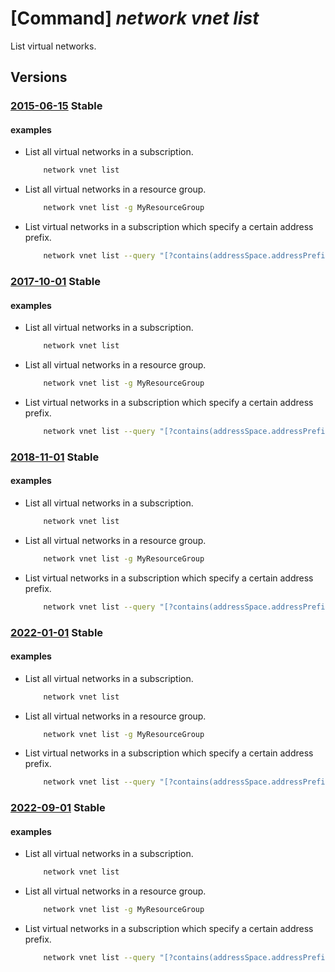 # [Command] _network vnet list_

List virtual networks.

## Versions

### [2015-06-15](/Resources/mgmt-plane/L3N1YnNjcmlwdGlvbnMve30vcHJvdmlkZXJzL21pY3Jvc29mdC5uZXR3b3JrL3ZpcnR1YWxuZXR3b3Jrcw==/2015-06-15.xml) **Stable**

<!-- mgmt-plane /subscriptions/{}/providers/microsoft.network/virtualnetworks 2015-06-15 -->
<!-- mgmt-plane /subscriptions/{}/resourcegroups/{}/providers/microsoft.network/virtualnetworks 2015-06-15 -->

#### examples

- List all virtual networks in a subscription.
    ```bash
        network vnet list
    ```

- List all virtual networks in a resource group.
    ```bash
        network vnet list -g MyResourceGroup
    ```

- List virtual networks in a subscription which specify a certain address prefix.
    ```bash
        network vnet list --query "[?contains(addressSpace.addressPrefixes, '10.0.0.0/16')]"
    ```

### [2017-10-01](/Resources/mgmt-plane/L3N1YnNjcmlwdGlvbnMve30vcHJvdmlkZXJzL21pY3Jvc29mdC5uZXR3b3JrL3ZpcnR1YWxuZXR3b3Jrcw==/2017-10-01.xml) **Stable**

<!-- mgmt-plane /subscriptions/{}/providers/microsoft.network/virtualnetworks 2017-10-01 -->
<!-- mgmt-plane /subscriptions/{}/resourcegroups/{}/providers/microsoft.network/virtualnetworks 2017-10-01 -->

#### examples

- List all virtual networks in a subscription.
    ```bash
        network vnet list
    ```

- List all virtual networks in a resource group.
    ```bash
        network vnet list -g MyResourceGroup
    ```

- List virtual networks in a subscription which specify a certain address prefix.
    ```bash
        network vnet list --query "[?contains(addressSpace.addressPrefixes, '10.0.0.0/16')]"
    ```

### [2018-11-01](/Resources/mgmt-plane/L3N1YnNjcmlwdGlvbnMve30vcHJvdmlkZXJzL21pY3Jvc29mdC5uZXR3b3JrL3ZpcnR1YWxuZXR3b3Jrcw==/2018-11-01.xml) **Stable**

<!-- mgmt-plane /subscriptions/{}/providers/microsoft.network/virtualnetworks 2018-11-01 -->
<!-- mgmt-plane /subscriptions/{}/resourcegroups/{}/providers/microsoft.network/virtualnetworks 2018-11-01 -->

#### examples

- List all virtual networks in a subscription.
    ```bash
        network vnet list
    ```

- List all virtual networks in a resource group.
    ```bash
        network vnet list -g MyResourceGroup
    ```

- List virtual networks in a subscription which specify a certain address prefix.
    ```bash
        network vnet list --query "[?contains(addressSpace.addressPrefixes, '10.0.0.0/16')]"
    ```

### [2022-01-01](/Resources/mgmt-plane/L3N1YnNjcmlwdGlvbnMve30vcHJvdmlkZXJzL21pY3Jvc29mdC5uZXR3b3JrL3ZpcnR1YWxuZXR3b3Jrcw==/2022-01-01.xml) **Stable**

<!-- mgmt-plane /subscriptions/{}/providers/microsoft.network/virtualnetworks 2022-01-01 -->
<!-- mgmt-plane /subscriptions/{}/resourcegroups/{}/providers/microsoft.network/virtualnetworks 2022-01-01 -->

#### examples

- List all virtual networks in a subscription.
    ```bash
        network vnet list
    ```

- List all virtual networks in a resource group.
    ```bash
        network vnet list -g MyResourceGroup
    ```

- List virtual networks in a subscription which specify a certain address prefix.
    ```bash
        network vnet list --query "[?contains(addressSpace.addressPrefixes, '10.0.0.0/16')]"
    ```

### [2022-09-01](/Resources/mgmt-plane/L3N1YnNjcmlwdGlvbnMve30vcHJvdmlkZXJzL21pY3Jvc29mdC5uZXR3b3JrL3ZpcnR1YWxuZXR3b3Jrcw==/2022-09-01.xml) **Stable**

<!-- mgmt-plane /subscriptions/{}/providers/microsoft.network/virtualnetworks 2022-09-01 -->
<!-- mgmt-plane /subscriptions/{}/resourcegroups/{}/providers/microsoft.network/virtualnetworks 2022-09-01 -->

#### examples

- List all virtual networks in a subscription.
    ```bash
        network vnet list
    ```

- List all virtual networks in a resource group.
    ```bash
        network vnet list -g MyResourceGroup
    ```

- List virtual networks in a subscription which specify a certain address prefix.
    ```bash
        network vnet list --query "[?contains(addressSpace.addressPrefixes, '10.0.0.0/16')]"
    ```
